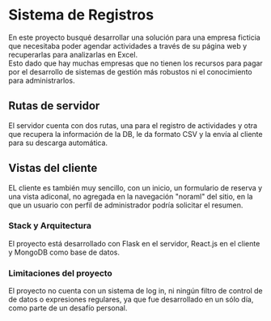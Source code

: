 # Sistema de Registros
En este proyecto busqué desarrollar una solución para una empresa ficticia que necesitaba poder agendar actividades a través de su página web y recuperarlas para analizarlas en Excel.  
Esto dado que hay muchas empresas que no tienen los recursos para pagar por el desarrollo de sistemas de gestión más robustos ni el conocimiento para administrarlos.  
## Rutas de servidor
El servidor cuenta con dos rutas, una para el registro de actividades y otra que recupera la información de la DB, le da formato CSV y la envía al cliente para su descarga automática.  
## Vistas del cliente
EL cliente es también muy sencillo, con un inicio, un formulario de reserva y una vista adiconal, no agregada en la navegación "noraml" del sitio, en la que un usuario con perfil de administrador podría solicitar el resumen.
### Stack y Arquitectura
El proyecto está desarrollado con Flask en el servidor, React.js en el cliente y MongoDB como base de datos. 
### Limitaciones del proyecto
El proyecto no cuenta con un sistema de log in, ni ningún filtro de control de de datos o expresiones regulares, ya que fue desarrollado en un sólo día, como parte de un desafío personal.